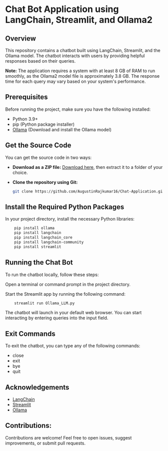 # Chat Bot Application using LangChain, Streamlit, and Ollama2

## Overview

This repository contains a chatbot built using LangChain, Streamlit, and the Ollama model. The chatbot interacts with users by providing helpful responses based on their queries.

**Note:** The application requires a system with at least 8 GB of RAM to run smoothly, as the Ollama2 model file is approximately 3.8 GB. The response time for each query may vary based on your system's performance.

## Prerequisites

Before running the project, make sure you have the following installed:

- Python 3.9+
- pip (Python package installer)
- [Ollama](https://ollama.com/download) (Download and install the Ollama model)

## Get the Source Code

You can get the source code in two ways:

- **Download as a ZIP file:** [Download here](https://github.com/AugustinRajkumar16/Chat-Application/archive/refs/heads/main.zip), then extract it to a folder of your choice.
- **Clone the repository using Git:** 

    ```bash
    git clone https://github.com/AugustinRajkumar16/Chat-Application.git
    ```

## Install the Required Python Packages

In your project directory, install the necessary Python libraries:

```bash
    pip install ollama
    pip install langchain 
    pip install langchain_core 
    pip install langchain-community
    pip install streamlit
```

## Running the Chat Bot

To run the chatbot locally, follow these steps:

Open a terminal or command prompt in the project directory.

Start the Streamlit app by running the following command:

```bash
    streamlit run Ollama_LLM.py
```
The chatbot will launch in your default web browser. You can start interacting by entering queries into the input field.

## Exit Commands

To exit the chatbot, you can type any of the following commands:

- close
- exit
- bye
- quit

## Acknowledgements

- [LangChain](https://www.langchain.com/)
- [Streamlit](https://streamlit.io/)
- [Ollama](https://ollama.com/)

## Contributions:

Contributions are welcome! Feel free to open issues, suggest improvements, or submit pull requests.